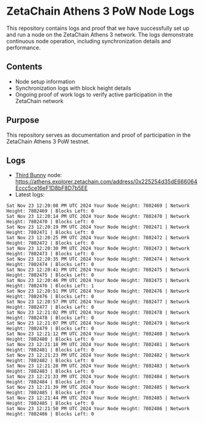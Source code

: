 # ZetaChain Athens 3 PoW Node Logs
This repository contains logs and proof that we have successfully set up and run a node on the ZetaChain Athens 3 network. The logs demonstrate continuous node operation, including synchronization details and performance.

## Contents
- Node setup information
- Synchronization logs with block height details
- Ongoing proof of work logs to verify active participation in the ZetaChain network

## Purpose
This repository serves as documentation and proof of participation in the ZetaChain Athens 3 PoW testnet.

## Logs

- [Third Bunny](https://thirdbunny.xyz/) node: https://athens.explorer.zetachain.com/address/0x225254d35dE666064Eccc5ce16eF1D8bF8D7b5EE
- Latest logs:
```
Sat Nov 23 12:20:08 PM UTC 2024 Your Node Height: 7802469 | Network Height: 7802469 | Blocks Left: 0
Sat Nov 23 12:20:14 PM UTC 2024 Your Node Height: 7802470 | Network Height: 7802470 | Blocks Left: 0
Sat Nov 23 12:20:19 PM UTC 2024 Your Node Height: 7802471 | Network Height: 7802471 | Blocks Left: 0
Sat Nov 23 12:20:25 PM UTC 2024 Your Node Height: 7802472 | Network Height: 7802472 | Blocks Left: 0
Sat Nov 23 12:20:30 PM UTC 2024 Your Node Height: 7802473 | Network Height: 7802473 | Blocks Left: 0
Sat Nov 23 12:20:35 PM UTC 2024 Your Node Height: 7802474 | Network Height: 7802474 | Blocks Left: 0
Sat Nov 23 12:20:41 PM UTC 2024 Your Node Height: 7802475 | Network Height: 7802475 | Blocks Left: 0
Sat Nov 23 12:20:46 PM UTC 2024 Your Node Height: 7802475 | Network Height: 7802476 | Blocks Left: 1
Sat Nov 23 12:20:51 PM UTC 2024 Your Node Height: 7802476 | Network Height: 7802476 | Blocks Left: 0
Sat Nov 23 12:20:57 PM UTC 2024 Your Node Height: 7802477 | Network Height: 7802477 | Blocks Left: 0
Sat Nov 23 12:21:02 PM UTC 2024 Your Node Height: 7802478 | Network Height: 7802478 | Blocks Left: 0
Sat Nov 23 12:21:07 PM UTC 2024 Your Node Height: 7802479 | Network Height: 7802479 | Blocks Left: 0
Sat Nov 23 12:21:12 PM UTC 2024 Your Node Height: 7802480 | Network Height: 7802480 | Blocks Left: 0
Sat Nov 23 12:21:18 PM UTC 2024 Your Node Height: 7802481 | Network Height: 7802481 | Blocks Left: 0
Sat Nov 23 12:21:23 PM UTC 2024 Your Node Height: 7802482 | Network Height: 7802482 | Blocks Left: 0
Sat Nov 23 12:21:28 PM UTC 2024 Your Node Height: 7802483 | Network Height: 7802483 | Blocks Left: 0
Sat Nov 23 12:21:33 PM UTC 2024 Your Node Height: 7802484 | Network Height: 7802484 | Blocks Left: 0
Sat Nov 23 12:21:39 PM UTC 2024 Your Node Height: 7802485 | Network Height: 7802485 | Blocks Left: 0
Sat Nov 23 12:21:44 PM UTC 2024 Your Node Height: 7802485 | Network Height: 7802485 | Blocks Left: 0
Sat Nov 23 12:21:50 PM UTC 2024 Your Node Height: 7802486 | Network Height: 7802486 | Blocks Left: 0
```
